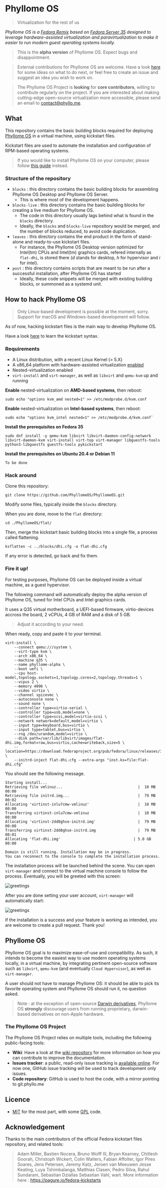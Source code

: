 # Phyllome OS

> Virtualization for the rest of us

*Phyllome OS is a [Fedora Remix](https://fedoraproject.org/wiki/Remix) based on [Fedora Server 35](https://getfedora.org/en/server/) designed to leverage hardware-assisted virtualization and paravirtualization to make it easier to run modern guest operating systems locally.*

> This is the **alpha version** of Phyllome OS. Expect bugs and disappointment.

> External contributions for Phyllome OS are welcome. Have a look [here](https://kanboard.phyllo.me/b/CH7qd98J2v7egmodk/development) for some ideas on what to do next, or feel free to create an issue and suggest an idea you wish to work on. 

> The Phyllome OS Project is **looking** for **core contributors**, willing to contribute regularly on the project. If you are interested about making cutting-edge open-source virtualization more accessible, please send an email to contact@phyllo.me.

## What

This repository contains the basic building blocks required for deploying [Phyllome OS](https://phyllo.me/) in a virtual machine, using kickstart files. 

Kickstart files are used to automate the installation and configuration of RPM-based operating systems.

> If you would like to install Phyllome OS on your computer, please follow [this guide](https://wiki.phyllo.me/deploy/install) instead.

### Structure of the repository

* `blocks` : this directory contains the basic building blocks for assembling Phyllome OS Desktop and Phyllome OS Server.
    * This is where most of the development happens.
* `blocks-live` : this directory contains the basic building blocks for creating a live medium for Phyllome OS.
    * The code in this directory usually lags behind what is found in the `blocks` directory. 
    * Ideally, the `blocks` and `blocks-live` repository would be merged, and the number of blocks reduced, to avoid code duplication.  
* `leaves` : this directory contains the end product in the form of stand-alone and ready-to-use kickstart files.
    * For instance, the Phyllome OS Desktop version optimized for Intel(tm) CPUs and Intel(tm) graphics cards, refered internally as `flat-dhi`, is stored there (*d* stands for desktop, *h* for hypervisor and *i* for intel).
* `post` : this directory contains scripts that are meant to be run after a successful installation, after Phyllome OS has started
    * Ideally, these code snippets will be merged with existing building blocks, or summoned as a systemd unit.

## How to hack Phyllome OS

> Only Linux-based development is possible at the moment, sorry. Support for macOS and Windows-based development will follow.

As of now, hacking kickstart files is the main way to develop Phyllome OS. 

Have a look [here](https://docs.fedoraproject.org/en-US/fedora/rawhide/install-guide/appendixes/Kickstart_Syntax_Reference/) to learn the kickstart syntax.

### Requirements

* A Linux distribution, with a recent Linux Kernel (> 5.X)
* A x86_64 platform with hardware-assisted virtualization [enabled](https://wiki.phyllo.me/deploy/prepare)
* Nested-virtualization enabled
* `virt-install` and `virt-manager`, as well as `libvirt` and `qemu-kvm` up and running

**Enable** nested-virtualization on **AMD-based systems**, then reboot:

```
sudo echo "options kvm_amd nested=1" >> /etc/modprobe.d/kvm.conf
```

**Enable** nested-virtualization on **Intel-based systems**, then reboot:

```
sudo echo "options kvm_intel nested=1" >> /etc/modprobe.d/kvm.conf`
```

**Install the prerequisites on Fedora 35**

```
sudo dnf install -y qemu-kvm libvirt libvirt-daemon-config-network libvirt-daemon-kvm virt-install virt-top virt-manager libguestfs-tools python3-libguestfs guestfs-tools pykickstart
```

**Install the prerequisites on Ubuntu 20.4 or Debian 11**

```To be done```

### Hack around

Clone this repository:

```
git clone https://github.com/PhyllomeOS/PhyllomeOS.git
```

Modify some files, typically inside the `blocks` directory.

When you are done, move to the `flat` directory:

```
cd ./PhyllomeOS/flat/
```

Then, merge the kickstart basic building blocks into a single file, a process called flattening.

```
ksflatten -c ../blocks/dhi.cfg -o flat-dhi.cfg
```
If any error is detected, go back and fix them.

### Fire it up!

For testing purposes, Phyllome OS can be deployed inside a virtual machine, as a guest hypervisor.

The following command will automatically deploy the alpha version of Phyllome OS, tuned for Intel CPUs and Intel graphics cards.

It uses a Q35 virtual motherboard, a UEFI-based firmware, virtio-devices accross the board, 2 vCPUs, 4 GB of RAM and a disk of 5 GB.

> Adjust it according to your need. 

When ready, copy and paste it to your terminal.

```
virt-install \
    --connect qemu:///system \
    --virt-type kvm \
    --arch x86_64 \
    --machine q35 \
    --name phyllome-alpha \
    --boot uefi \
    --cpu host-model,topology.sockets=1,topology.cores=2,topology.threads=1 \
    --vcpus 2 \
    --memory 4096 \
    --video virtio \
    --channel spicevmc \
    --autoconsole none \
    --sound none \
    --controller type=virtio-serial \
    --controller type=usb,model=none \
    --controller type=scsi,model=virtio-scsi \
    --network network=default,model=virtio \
    --input type=keyboard,bus=virtio \
    --input type=tablet,bus=virtio \
    --rng /dev/urandom,model=virtio \
    --disk path=/var/lib/libvirt/images/flat-dhi.img,format=raw,bus=virtio,cache=writeback,size=5 \
    --location=https://download.fedoraproject.org/pub/fedora/linux/releases/35/Everything/x86_64/os/ \
    --initrd-inject flat-dhi.cfg --extra-args "inst.ks=file:flat-dhi.cfg"
```
You should see the following message. 
```
Starting install...
Retrieving file vmlinuz...                                  |  10 MB  00:00     
Retrieving file initrd.img...                               |  79 MB  00:02     
Allocating 'virtinst-inlu7cmw-vmlinuz'                      |  10 MB  00:00     
Transferring virtinst-inlu7cmw-vmlinuz                      |  10 MB  00:00     
Allocating 'virtinst-2dd8ghse-initrd.img'                   |  79 MB  00:00     
Transferring virtinst-2dd8ghse-initrd.img                   |  79 MB  00:01     
Allocating 'flat-dhi.img'                                 | 5.0 GB  00:00     

Domain is still running. Installation may be in progress.
You can reconnect to the console to complete the installation process.
```
The installation process will be launched behind the scene. You can open `virt-manager` and connect to the virtual machine console to follow the process. Eventually, you will be greeted with this screen:

![greetings](./img/greetings.png)

After you are done setting your user account, `virt-manager` will automatically start:

![greetings](./img/desktop.png)

If the installation is a success and your feature is working as intended, you are welcome to create a pull request. Thank you!

## Phyllome OS 

Phyllome OS goal is to maximize ease-of-use and compatibility. As such, it intends to become the easiest way to use modern operating systems locally, in a virtual machine, by integrating pertinent open-source software such as `libvirt`, `qemu-kvm` (and eventually `Cloud Hypervisor`), as well as `virt-manager`.

A user should not have to manage Phyllome OS: it should be able to pick its favorite operating system and Phyllome OS should run it, no question asked.

> Note : at the exception of open-source [Darwin derivatives](https://en.wikipedia.org/wiki/Darwin_(operating_system)#Derived_projects), Phyllome OS **strongly** discourage users from running proprietary, darwin-based derivatives on non-Apple hardware.

### The Phyllome OS Project

The Phyllome OS Project relies on multiple tools, including the following public-facing tools: 

* **Wiki**: Have a look at the [wiki repository](https://github.com/PhyllomeOS/wiki) for more information on how you can contribute to improve the documentation.
* **Issues tracker**: a public, read-only issue tracking is [available online](https://kanboard.phyllo.me/b/CH7qd98J2v7egmodk/development). For now one, GitHub issue tracking will be used to track development only issues.  
* **Code repository**: GitHub is used to host the code, with a mirror pointing to git.phyllo.me

## Licence

* [MIT](./LICENSE.md) for the most part, with some [GPL](./blocks-live/LICENSE.md) code.

## Acknowledgement

Thanks to the main contributors of the official Fedora kickstart files repository, and related tools:

> Adam Miller, Bastien Nocera, Bruno Wolff III, Bryan Kearney, Chitlesh Goorah, Christoph Wickert, 
Colin Walters, Fabian Affolter, Igor Pires Soares, Jens Petersen, Jeremy Katz, Jeroen van Meeuwen
Jesse Keating, Luya Tshimbalanga, Matthias Clasen, Pedro Silva, Rahul Sundaram, Sebastian Dziallas
Sebastian Vahl, wart. More information here : https://pagure.io/fedora-kickstarts

